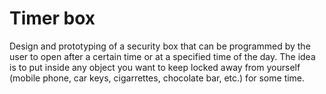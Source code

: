 # Timer box
Design and prototyping of a security box that can be programmed by the user to open after a certain time or at a specified time of the day. The idea is to put inside any object you want to keep locked away from yourself (mobile phone, car keys, cigarrettes, chocolate bar, etc.) for some time. 
